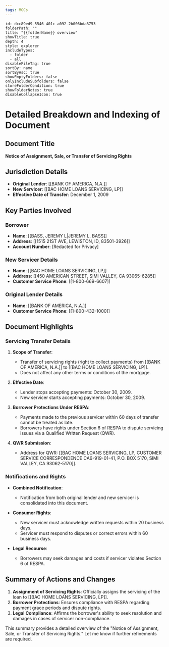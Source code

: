 ```yaml
---
tags: MOCs
---
```

```folder-overview
id: dcc89ed9-5546-401c-a092-2b006bda3753
folderPath: ""
title: "{{folderName}} overview"
showTitle: true
depth: 4
style: explorer
includeTypes:
  - folder
  - all
disableFileTag: true
sortBy: name
sortByAsc: true
showEmptyFolders: false
onlyIncludeSubfolders: false
storeFolderCondition: true
showFolderNotes: true
disableCollapseIcon: true
```

# Detailed Breakdown and Indexing of Document

## Document Title
**Notice of Assignment, Sale, or Transfer of Servicing Rights**

## Jurisdiction Details
- **Original Lender**: [[BANK OF AMERICA, N.A.]]
- **New Servicer**: [[BAC HOME LOANS SERVICING, LP]]
- **Effective Date of Transfer**: December 1, 2009

## Key Parties Involved
### Borrower
- **Name**: [[BASS, JEREMY L|JEREMY L. BASS]]
- **Address**: [[1515 21ST AVE, LEWISTON, ID, 83501-3926]]
- **Account Number**: [Redacted for Privacy]

### New Servicer Details
- **Name**: [[BAC HOME LOANS SERVICING, LP]]
- **Address**: [[450 AMERICAN STREET, SIMI VALLEY, CA 93065-6285]]
- **Customer Service Phone**: [[1-800-669-6607]]

### Original Lender Details
- **Name**: [[BANK OF AMERICA, N.A.]]
- **Customer Service Phone**: [[1-800-432-1000]]

## Document Highlights

### Servicing Transfer Details
1. **Scope of Transfer**:
   - Transfer of servicing rights (right to collect payments) from [[BANK OF AMERICA, N.A.]] to [[BAC HOME LOANS SERVICING, LP]].
   - Does not affect any other terms or conditions of the mortgage.

2. **Effective Date**:
   - Lender stops accepting payments: October 30, 2009.
   - New servicer starts accepting payments: October 30, 2009.

3. **Borrower Protections Under RESPA**:
   - Payments made to the previous servicer within 60 days of transfer cannot be treated as late.
   - Borrowers have rights under Section 6 of RESPA to dispute servicing issues via a Qualified Written Request (QWR).

4. **QWR Submission**:
   - Address for QWR: [[BAC HOME LOANS SERVICING, LP, CUSTOMER SERVICE CORRESPONDENCE CA6-919-01-41, P.O. BOX 5170, SIMI VALLEY, CA 93062-5170]].

### Notifications and Rights
- **Combined Notification**:
   - Notification from both original lender and new servicer is consolidated into this document.

- **Consumer Rights**:
   - New servicer must acknowledge written requests within 20 business days.
   - Servicer must respond to disputes or correct errors within 60 business days.

- **Legal Recourse**:
   - Borrowers may seek damages and costs if servicer violates Section 6 of RESPA.

## Summary of Actions and Changes
1. **Assignment of Servicing Rights**: Officially assigns the servicing of the loan to [[BAC HOME LOANS SERVICING, LP]].
2. **Borrower Protections**: Ensures compliance with RESPA regarding payment grace periods and dispute rights.
3. **Legal Compliance**: Affirms the borrower's ability to seek resolution and damages in cases of servicer non-compliance.

This summary provides a detailed overview of the "Notice of Assignment, Sale, or Transfer of Servicing Rights." Let me know if further refinements are required.

